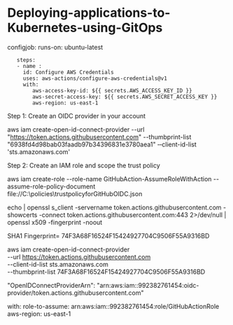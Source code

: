 # Deploying-applications-to-Kubernetes-using-GitOps
 configjob:
    runs-on: ubuntu-latest 

       steps: 
       - name :
         id: Configure AWS Credentials
         uses: aws-actions/configure-aws-credentials@v1
         with:
            aws-access-key-id: ${{ secrets.AWS_ACCESS_KEY_ID }}
            aws-secret-access-key: ${{ secrets.AWS_SECRET_ACCESS_KEY }}
            aws-region: us-east-1


Step 1: Create an OIDC provider in your account

aws iam create-open-id-connect-provider --url "https://token.actions.githubusercontent.com" --thumbprint-list "6938fd4d98bab03faadb97b34396831e3780aea1" ‐‐client-id-list 'sts.amazonaws.com'


Step 2: Create an IAM role and scope the trust policy

aws iam create-role --role-name GitHubAction-AssumeRoleWithAction --assume-role-policy-document file://C:\policies\trustpolicyforGitHubOIDC.json


echo | openssl s_client -servername token.actions.githubusercontent.com -showcerts -connect token.actions.githubusercontent.com:443 2>/dev/null | openssl x509 -fingerprint -noout

SHA1 Fingerprint= 74F3A68F16524F15424927704C9506F55A9316BD


aws iam create-open-id-connect-provider \
  --url https://token.actions.githubusercontent.com \
  --client-id-list sts.amazonaws.com \
  --thumbprint-list 74F3A68F16524F15424927704C9506F55A9316BD  



 "OpenIDConnectProviderArn": "arn:aws:iam::992382761454:oidc-provider/token.actions.githubusercontent.com"


 with:
          role-to-assume: arn:aws:iam::992382761454:role/GitHubActionRole
          aws-region: us-east-1
